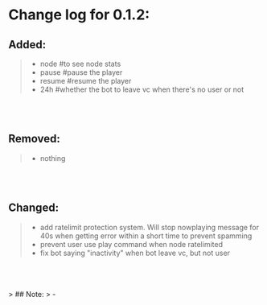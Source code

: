 # Change log for 0.1.2:
## Added:
> - node #to see node stats
> - pause #pause the player
> - resume #resume the player
> - 24h #whether the bot to leave vc when there's no user or not
<br>
<br>

## Removed:
> - nothing
<br>
<br>

## Changed:
> - add ratelimit protection system. Will stop nowplaying message for 40s when getting error within a short time to prevent spamming
> - prevent user use play command when node ratelimited
> - fix bot saying "inactivity" when bot leave vc, but not user
<br>
<br>
<br>
> ## Note:
> -

